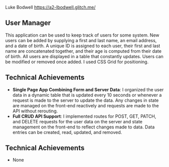 Luke Bodwell
https://a2-lbodwell.glitch.me/

## User Manager
This application can be used to keep track of users for some system. New users can be added by supplying a first and last name, an email address, and a date of birth. 
A unique ID is assigned to each user, their first and last name are concatenated together, and their age is computed from their date of birth.
All users are displayed in a table that constantly updates. Users can be modified or removed once added. I used CSS Grid for positioning.

## Technical Achievements
- **Single Page App Combining Form and Server Data**: I organized the user data in a dynamic table that is updated every 10 seconds or whenever a request is made to the server to update the data.
Any changes in state are managed on the front-end reactively and requests are made to the API without rerouting.
- **Full CRUD API Support**: I implemented routes for POST, GET, PATCH, and DELETE requests for the user data on the server and state management on the front-end to reflect changes made to data.
Data entries can be created, read, updated, and removed.

## Technical Achievements
- None